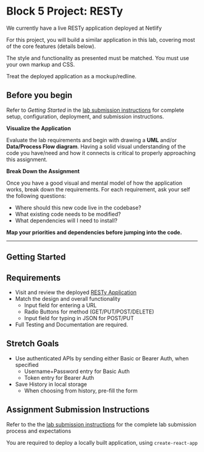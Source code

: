 # Block 5 Project: RESTy

We currently have a live RESTy application deployed at Netlify

For this project, you will build a similar application in this lab, covering most of the core features (details below).

The style and functionality as presented must be matched. You must use your own markup and CSS. 

Treat the deployed application as a mockup/redline.

## Before you begin
Refer to *Getting Started*  in the [lab submission instructions](../../../reference/submission-instructions/labs/README.md) for complete setup, configuration, deployment, and submission instructions.

**Visualize the Application**

Evaluate the lab requirements and begin with drawing a **UML** and/or **Data/Process Flow diagram**.  Having a solid visual understanding of the code you have/need and how it connects is critical to properly approaching this assignment.

**Break Down the Assignment**

Once you have a good visual and mental model of how the application works, break down the requirements. For each requirement, ask your self the following questions:

* Where should this new code live in the codebase?
* What existing code needs to be modified?
* What dependencies will I need to install?

**Map your priorities and dependencies before jumping into the code.**

---

## Getting Started

## Requirements
* Visit and review the deployed [RESTy Application](https://resty.netlify.com) 
* Match the design and overall functionality
  * Input field for entering a URL
  * Radio Buttons for method (GET/PUT/POST/DELETE)
  * Input field for typing in JSON for POST/PUT
* Full Testing and Documentation are required.


## Stretch Goals
* Use authenticated APIs by sending either Basic or Bearer Auth, when specified
  * Username+Password entry for Basic Auth
  * Token entry for Bearer Auth
* Save History in local storage
  * When choosing from history, pre-fill the form


## Assignment Submission Instructions
Refer to the the [lab submission instructions](../../../reference/submission-instructions/labs/README.md) for the complete lab submission process and expectations

You are required to deploy a locally built application, using `create-react-app`


